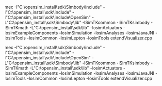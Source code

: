 mex 
-I"C:\opensim_install\sdk\Simbody\include" 
-I"C:\opensim_install\sdk\include" 
-I"C:\opensim_install\sdk\include\OpenSim" 
-L"C:\opensim_install\sdk\Simbody\lib" -lSimTKcommon -lSimTKsimbody -lSimTKmath 
-L"C:\opensim_install\sdk\lib" -losimActuators -losimExampleComponents -losimSimulation -losimAnalyses -losimJavaJNI -losimTools -losimCommon -losimLepton -losimTools extendVisualizer.cpp



mex -I"C:\opensim_install\sdk\Simbody\include" -I"C:\opensim_install\sdk\include" -I"C:\opensim_install\sdk\include\OpenSim" -L"C:\opensim_install\sdk\Simbody\lib" -lSimTKcommon -lSimTKsimbody -lSimTKmath -L"C:\opensim_install\sdk\lib" -losimActuators -losimExampleComponents -losimSimulation -losimAnalyses -losimJavaJNI -losimTools -losimCommon -losimLepton -losimTools extendVisualizer.cpp